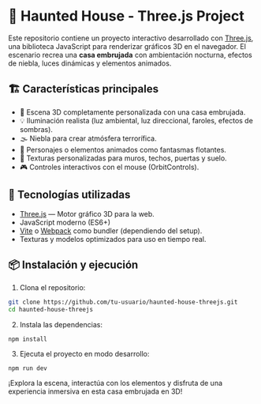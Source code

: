 # 🎃 Haunted House - Three.js Project

Este repositorio contiene un proyecto interactivo desarrollado con [Three.js](https://threejs.org/), una biblioteca JavaScript para renderizar gráficos 3D en el navegador. El escenario recrea una **casa embrujada** con ambientación nocturna, efectos de niebla, luces dinámicas y elementos animados.

## 🏗️ Características principales

- 🌌 Escena 3D completamente personalizada con una casa embrujada.
- 💡 Iluminación realista (luz ambiental, luz direccional, faroles, efectos de sombras).
- 🌫️ Niebla para crear atmósfera terrorífica.
- 👻 Personajes o elementos animados como fantasmas flotantes.
- 🧱 Texturas personalizadas para muros, techos, puertas y suelo.
- 🎮 Controles interactivos con el mouse (OrbitControls).

## 🚀 Tecnologías utilizadas

- [Three.js](https://threejs.org/) — Motor gráfico 3D para la web.
- JavaScript moderno (ES6+)
- [Vite](https://vitejs.dev/) o [Webpack](https://webpack.js.org/) como bundler (dependiendo del setup).
- Texturas y modelos optimizados para uso en tiempo real.

## 📦 Instalación y ejecución

1. Clona el repositorio:

```bash
git clone https://github.com/tu-usuario/haunted-house-threejs.git
cd haunted-house-threejs
```

2. Instala las dependencias:

```
npm install

```

3. Ejecuta el proyecto en modo desarrollo:

```
npm run dev
```

¡Explora la escena, interactúa con los elementos y disfruta de una experiencia inmersiva en esta casa embrujada en 3D!
